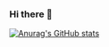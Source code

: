 ### Hi there 👋

[![Anurag's GitHub stats](https://github-readme-stats.vercel.app/api?username=ignbagusindra)](https://github.com/anuraghazra/github-readme-stats)
